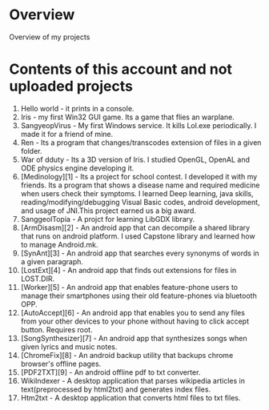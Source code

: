  # Overview
Overview of my projects

# Contents of this account and not uploaded projects
 1. Hello world - it prints in a console.
 2. Iris - my first Win32 GUI game. Its a game that flies an warplane.
 3. SangyeopVirus - My first Windows service. It kills Lol.exe periodically. I made it for a friend of mine.
 4. Ren - Its a program that changes/transcodes extension of files in a given folder.
 5. War of dduty - Its a 3D version of Iris. I studied OpenGL, OpenAL and ODE physics engine developing it.
 6. [Medinology][1] - Its a project for school contest. I developed it with my friends. Its a program that shows a disease name and required medicine when users check their symptoms. I learned Deep learning, java skills, reading/modifying/debugging Visual Basic codes, android development, and usage of JNI.This project earned us a big award.
 7. SanggeolTopia - A projct for learning LibGDX library.
 8. [ArmDisasm][2] - An android app that can decompile a shared library that runs on android platform. I used Capstone library and learned how to manage Android.mk.
 9. [SynAnt][3] - An android app that searches every synonyms of words in a given paragraph.
 10. [LostExt][4] - An android app that finds out extensions for files in LOST.DIR.
 11. [Worker][5] - An android app that enables feature-phone users to manage their smartphones using their old feature-phones via bluetooth OPP.
 12. [AutoAccept][6] - An android app that enables you to send any files from your  other devices to your phone without having to click accept button. Requires root.
 13. [SongSynthesizer][7] - An android app that synthesizes songs when given lyrics and music notes.
 14. [ChromeFix][8] - An android backup utility that backups chrome browser's offline pages.
 15. [PDF2TXT][9] - An android offline pdf to txt converter.
 16. WikiIndexer - A desktop application that parses wikipedia articles in text(preprocessed by html2txt) and generates index files.
 17. Htm2txt - A desktop application that converts html files to txt files.

